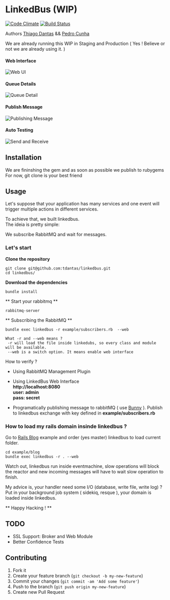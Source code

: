 # LinkedBus (WIP)
[![Code Climate](https://codeclimate.com/repos/5314e4d1e30ba06d7c000d10/badges/f8d7dcfc5d8fe705a19d/gpa.png)](https://codeclimate.com/repos/5314e4d1e30ba06d7c000d10/feed)
[![Build Status](https://travis-ci.org/tdantas/linkedbus.png?branch=master)](https://travis-ci.org/tdantas/linkedbus)

Authors [Thiago Dantas](https://github.com/tdantas) && [Pedro Cunha](https://github.com/pedrocunha)   

We are already running this WIP in Staging and Production ( Yes ! Believe or not we are already using it. )

#### Web Interface

![Web UI](https://github.com/tdantas/linkedbus/raw/master/docs/images/queues.jpg)    

#### Queue Details 

![Queue Detail](https://github.com/tdantas/linkedbus/raw/master/docs/images/queue_detail.jpg)  

#### Publish Message

![Publishing Message](https://github.com/tdantas/linkedbus/raw/master/docs/images/publishing.jpg)  

#### Auto Testing

![Send and Receive](https://github.com/tdantas/linkedbus/raw/master/docs/images/autotest.jpg)


## Installation

 We are fininshing the gem and as soon as possible we publish to rubygems  
 For now, git clone is your best friend
 
## Usage

Let's suppose that your application has many services and one event will trigger multiple actions in different services.

To achieve that, we built linkedbus.  
The ideia is pretty simple:

We subscribe RabbitMQ and wait for messages.

### Let's start 

**Clone the repository**
	
	git clone git@github.com:tdantas/linkedbus.git
	cd linkedbus/

**Download the dependencies**

	bundle install

** Start your rabbitmq **

	rabbitmq-server

** Subscribing the RabbitMQ **
	
	bundle exec linkedbus -r example/subscribers.rb  --web
	
    What -r and --web means ?
     -r will load the file inside linkedubs, so every class and module will be available.
     --web is a switch option. It means enable web interface	

How to verify ?
 
 - Using RabbitMQ Management Plugin
 
 - Using LinkedBus Web Interface  
     **http://localhost:8080**  
 	 **user: admin**  
 	 **pass: secret**
 	
 - Programatically publishing message to rabbitMQ ( use [Bunny](https://github.com/ruby-amqp/bunny) ). Publish to linkedbus exchange with key defined in **example/subscribers.rb**
    

### How to load my rails domain insinde linkedbus ?
Go to [Rails Blog](https://github.com/tdantas/linkedbus/tree/master/example/blog) example and order (yes master) linkedbus to load current folder.

	cd example/blog
	bundle exec linkedbus -r . --web

Watch out, linkedbus run inside eventmachine, slow operations will block the reactor and new incoming messages will have to wait slow operation to finish.

My advice is, your handler need some I/O (database, write file, write log) ?  
Put in your background job system ( sidekiq, resque ), your domain is loaded inside linkedbus.

** Happy Hacking ! **


## TODO

  - SSL Support: Broker and Web Module
  - Better Confidence Tests

## Contributing

1. Fork it
2. Create your feature branch (`git checkout -b my-new-feature`)
3. Commit your changes (`git commit -am 'Add some feature'`)
4. Push to the branch (`git push origin my-new-feature`)
5. Create new Pull Request
